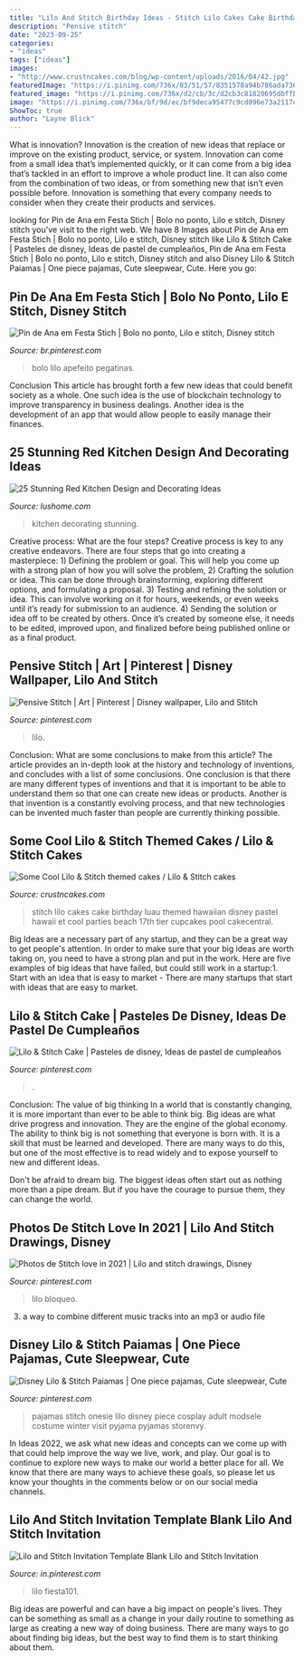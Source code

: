```yaml
---
title: "Lilo And Stitch Birthday Ideas - Stitch Lilo Cakes Cake Birthday Luau Themed Hawaiian Disney Pastel Hawaii Et Cool Parties Beach 17th Tier Cupcakes Pool Cakecentral"
description: "Pensive stitch"
date: "2023-09-25"
categories:
- "ideas"
tags: ["ideas"]
images:
- "http://www.crustncakes.com/blog/wp-content/uploads/2016/04/42.jpg"
featuredImage: "https://i.pinimg.com/736x/83/51/57/8351578a94b786ada736ece386a654d0.jpg"
featured_image: "https://i.pinimg.com/736x/d2/cb/3c/d2cb3c81820695dbffbbe71cf73bbf19.jpg?b=t"
image: "https://i.pinimg.com/736x/bf/9d/ec/bf9deca95477c9cd096e73a2117e0e1e.jpg"
ShowToc: true
author: "Layne Blick"
---
```



What is innovation?
Innovation is the creation of new ideas that replace or improve on the existing product, service, or system. Innovation can come from a small idea that’s implemented quickly, or it can come from a big idea that’s tackled in an effort to improve a whole product line. It can also come from the combination of two ideas, or from something new that isn’t even possible before. Innovation is something that every company needs to consider when they create their products and services.

	

		
looking for Pin de Ana em Festa Stich | Bolo no ponto, Lilo e stitch, Disney stitch you've visit to the right web. We have 8 Images about Pin de Ana em Festa Stich | Bolo no ponto, Lilo e stitch, Disney stitch like Lilo &amp; Stitch Cake | Pasteles de disney, Ideas de pastel de cumpleaños, Pin de Ana em Festa Stich | Bolo no ponto, Lilo e stitch, Disney stitch and also Disney Lilo &amp; Stitch Paiamas | One piece pajamas, Cute sleepwear, Cute. Here you go:
		
    
## Pin De Ana Em Festa Stich | Bolo No Ponto, Lilo E Stitch, Disney Stitch

<img loading=lazy src="https://i.pinimg.com/736x/ec/f1/5d/ecf15d8d4f5d19a013fa7b4e9ce89bfb.jpg" onerror="this.onerror=null;this.src='https://tse2.mm.bing.net/th?id=OIP.IRzK7QDi7LN8jIeSTN-VuAHaKe&amp;pid=15.1';" alt="Pin de Ana em Festa Stich | Bolo no ponto, Lilo e stitch, Disney stitch">

_Source: br.pinterest.com_

>bolo lilo apefeito pegatinas. 

	

Conclusion
This article has brought forth a few new ideas that could benefit society as a whole. One such idea is the use of blockchain technology to improve transparency in business dealings. Another idea is the development of an app that would allow people to easily manage their finances.

    
## 25 Stunning Red Kitchen Design And Decorating Ideas

<img loading=lazy src="https://www.lushome.com/wp-content/uploads/2014/05/red-kitchen-design-decorating-ideas-15.jpg" onerror="this.onerror=null;this.src='https://tse1.mm.bing.net/th?id=OIP.Jx8lOaFIV1f6qYJ0fcDyRwHaJ4&amp;pid=15.1';" alt="25 Stunning Red Kitchen Design and Decorating Ideas">

_Source: lushome.com_

>kitchen decorating stunning. 

	

Creative process: What are the four steps?
Creative process is key to any creative endeavors. There are four steps that go into creating a masterpiece: 1) Defining the problem or goal. This will help you come up with a strong plan of how you will solve the problem, 2) Crafting the solution or idea. This can be done through brainstorming, exploring different options, and formulating a proposal. 3) Testing and refining the solution or idea. This can involve working on it for hours, weekends, or even weeks until it’s ready for submission to an audience. 4) Sending the solution or idea off to be created by others. Once it’s created by someone else, it needs to be edited, improved upon, and finalized before being published online or as a final product.

    
## Pensive Stitch | Art | Pinterest | Disney Wallpaper, Lilo And Stitch

<img loading=lazy src="https://i.pinimg.com/736x/d2/cb/3c/d2cb3c81820695dbffbbe71cf73bbf19.jpg?b=t" onerror="this.onerror=null;this.src='https://tse4.mm.bing.net/th?id=OIP.1R4eUCFv26T9sFbOnZxzQgAAAA&amp;pid=15.1';" alt="Pensive Stitch | Art | Pinterest | Disney wallpaper, Lilo and Stitch">

_Source: pinterest.com_

>lilo. 

	

Conclusion: What are some conclusions to make from this article?
The article provides an in-depth look at the history and technology of inventions, and concludes with a list of some conclusions. One conclusion is that there are many different types of inventions and that it is important to be able to understand them so that one can create new ideas or products. Another is that invention is a constantly evolving process, and that new technologies can be invented much faster than people are currently thinking possible.

    
## Some Cool Lilo &amp; Stitch Themed Cakes / Lilo &amp; Stitch Cakes

<img loading=lazy src="http://www.crustncakes.com/blog/wp-content/uploads/2016/04/42.jpg" onerror="this.onerror=null;this.src='https://tse3.mm.bing.net/th?id=OIP.fO0pXZH2Js5TNjk3oRji9QHaJ4&amp;pid=15.1';" alt="Some Cool Lilo &amp; Stitch themed cakes / Lilo &amp; Stitch cakes">

_Source: crustncakes.com_

>stitch lilo cakes cake birthday luau themed hawaiian disney pastel hawaii et cool parties beach 17th tier cupcakes pool cakecentral. 

	

Big Ideas are a necessary part of any startup, and they can be a great way to get people's attention. In order to make sure that your big ideas are worth taking on, you need to have a strong plan and put in the work. Here are five examples of big ideas that have failed, but could still work in a startup:1. Start with an idea that is easy to market - There are many startups that start with ideas that are easy to market.

    
## Lilo &amp; Stitch Cake | Pasteles De Disney, Ideas De Pastel De Cumpleaños

<img loading=lazy src="https://i.pinimg.com/736x/bf/9d/ec/bf9deca95477c9cd096e73a2117e0e1e.jpg" onerror="this.onerror=null;this.src='https://tse3.mm.bing.net/th?id=OIP.HoKoub2rVevy3WBSIqkWEgHaJQ&amp;pid=15.1';" alt="Lilo &amp; Stitch Cake | Pasteles de disney, Ideas de pastel de cumpleaños">

_Source: pinterest.com_

>. 

	

Conclusion: The value of big thinking
In a world that is constantly changing, it is more important than ever to be able to think big. Big ideas are what drive progress and innovation. They are the engine of the global economy.
The ability to think big is not something that everyone is born with. It is a skill that must be learned and developed. There are many ways to do this, but one of the most effective is to read widely and to expose yourself to new and different ideas.

Don't be afraid to dream big. The biggest ideas often start out as nothing more than a pipe dream. But if you have the courage to pursue them, they can change the world.

    
## Photos De Stitch Love In 2021 | Lilo And Stitch Drawings, Disney

<img loading=lazy src="https://i.pinimg.com/736x/44/7c/d6/447cd64ddb64b2382e299812c6d820a0.jpg" onerror="this.onerror=null;this.src='https://tse2.mm.bing.net/th?id=OIP.d2NXl3k_UkSfmJXodmmAPgHaNY&amp;pid=15.1';" alt="Photos de Stitch love in 2021 | Lilo and stitch drawings, Disney">

_Source: pinterest.com_

>lilo bloqueo. 

	

3. a way to combine different music tracks into an mp3 or audio file

    
## Disney Lilo &amp; Stitch Paiamas | One Piece Pajamas, Cute Sleepwear, Cute

<img loading=lazy src="https://i.pinimg.com/736x/0e/c2/de/0ec2de22f9f62c6dd48e27e60d279b47--stitch-pajamas-one-piece-pajamas.jpg" onerror="this.onerror=null;this.src='https://tse2.mm.bing.net/th?id=OIP.RnvOiWm3JdkgaH53Jtkf2gCWEs&amp;pid=15.1';" alt="Disney Lilo &amp; Stitch Paiamas | One piece pajamas, Cute sleepwear, Cute">

_Source: pinterest.com_

>pajamas stitch onesie lilo disney piece cosplay adult modsele costume winter visit pyjama pyjamas storenvy. 

	

In Ideas 2022, we ask what new ideas and concepts can we come up with that could help improve the way we live, work, and play. Our goal is to continue to explore new ways to make our world a better place for all. We know that there are many ways to achieve these goals, so please let us know your thoughts in the comments below or on our social media channels.

    
## Lilo And Stitch Invitation Template Blank Lilo And Stitch Invitation

<img loading=lazy src="https://i.pinimg.com/736x/83/51/57/8351578a94b786ada736ece386a654d0.jpg" onerror="this.onerror=null;this.src='https://tse4.mm.bing.net/th?id=OIP.4yOxpZsDaSL7z5sa_wYlnAHaJ4&amp;pid=15.1';" alt="Lilo and Stitch Invitation Template Blank Lilo and Stitch Invitation">

_Source: in.pinterest.com_

>lilo fiesta101. 

	

Big ideas are powerful and can have a big impact on people's lives. They can be something as small as a change in your daily routine to something as large as creating a new way of doing business. There are many ways to go about finding big ideas, but the best way to find them is to start thinking about them.


